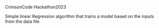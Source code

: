 CrimsonCode Hackathon2023

Simple linear Regression algorithm that trains a model based on the inputs from the data file

